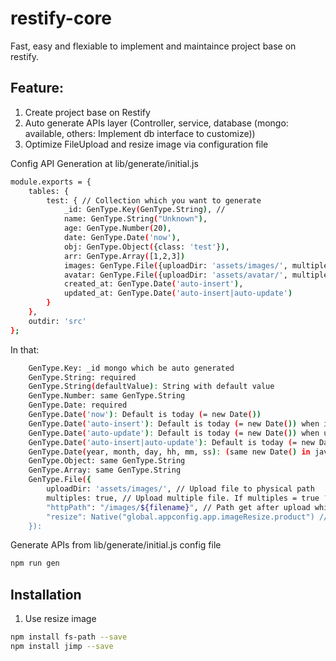 # restify-core
Fast, easy and flexiable to implement and maintaince project base on restify.

## Feature:
1. Create project base on Restify
2. Auto generate APIs layer (Controller, service, database (mongo: available, others: Implement db interface to customize))
3. Optimize FileUpload and resize image via configuration file

Config API Generation at lib/generate/initial.js 

```sh
module.exports = {
    tables: { 
        test: { // Collection which you want to generate
            _id: GenType.Key(GenType.String), // 
            name: GenType.String("Unknown"),
            age: GenType.Number(20),
            date: GenType.Date('now'),
            obj: GenType.Object({class: 'test'}),
            arr: GenType.Array([1,2,3])
            images: GenType.File({uploadDir: 'assets/images/', multiples: true, "httpPath": "/images/${filename}", "resize": Native("global.appconfig.app.imageResize.product")}),
            avatar: GenType.File({uploadDir: 'assets/avatar/', multiples: false, "httpPath": "/avatar/${filename}", "resize": Native("global.appconfig.app.imageResize.avatar")}),
            created_at: GenType.Date('auto-insert'),
            updated_at: GenType.Date('auto-insert|auto-update')
        }
    },
    outdir: 'src'
};
```
In that: 
```sh
    GenType.Key: _id mongo which be auto generated
    GenType.String: required
    GenType.String(defaultValue): String with default value
    GenType.Number: same GenType.String
    GenType.Date: required
    GenType.Date('now'): Default is today (= new Date())
    GenType.Date('auto-insert'): Default is today (= new Date()) when inserting
    GenType.Date('auto-update'): Default is today (= new Date()) when updating
    GenType.Date('auto-insert|auto-update'): Default is today (= new Date()) when inserting & updating
    GenType.Date(year, month, day, hh, mm, ss): (same new Date() in javascript: Oct = 9)
    GenType.Object: same GenType.String
    GenType.Array: same GenType.String
    GenType.File({
        uploadDir: 'assets/images/', // Upload file to physical path
        multiples: true, // Upload multiple file. If multiples = true ? Array : Path image file
        "httpPath": "/images/${filename}", // Path get after upload which is inserted into database (It's web path not physical path)
        "resize": Native("global.appconfig.app.imageResize.product") // Auto resize image base on config in src/appconfig.js
    }): 
```

Generate APIs from lib/generate/initial.js config file
```sh
npm run gen
```

## Installation
1. Use resize image
```sh
npm install fs-path --save
npm install jimp --save
```